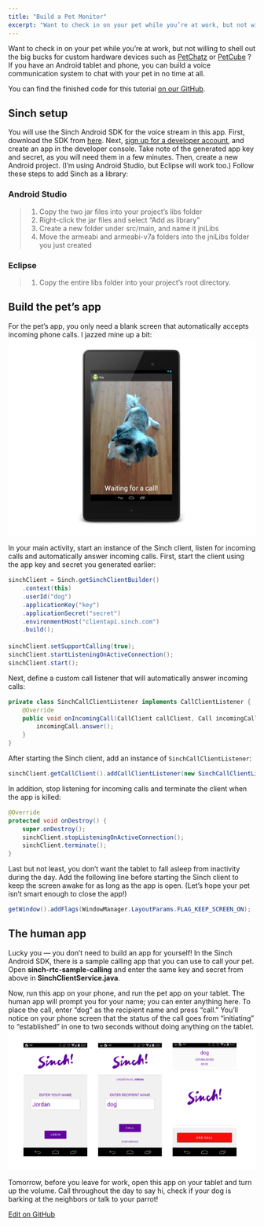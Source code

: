 ```yaml
---
title: "Build a Pet Monitor"
excerpt: "Want to check in on your pet while you’re at work, but not willing to shell out the big bucks for custom hardware devices? If you have an Android tablet and phone, you can build a voice communication system to chat with your pet in no time at all."
---
```

Want to check in on your pet while you’re at work, but not willing to shell out the big bucks for custom hardware devices such as [PetChatz](http://www.petchatz.com/) or [PetCube](https://www.petcube.com/) ? If you have an Android tablet and phone, you can build a voice communication system to chat with your pet in no time at all.

You can find the finished code for this tutorial [on our GitHub](https://github.com/sinch/pet-monitor/).

## Sinch setup

You will use the Sinch Android SDK for the voice stream in this app. First, download the SDK from [here](https://sinch.readme.io/page/downloads). Next, [sign up for a developer account](https://portal.sinch.com/#/signup), and create an app in the developer console. Take note of the generated app key and secret, as you will need them in a few minutes. Then, create a new Android project. (I’m using Android Studio, but Eclipse will work too.) Follow these steps to add Sinch as a library:

### Android Studio
    
> 1.  Copy the two jar files into your project’s libs folder
> 2.  Right-click the jar files and select “Add as library”
> 3.  Create a new folder under src/main, and name it jniLibs
> 4.  Move the armeabi and armeabi-v7a folders into the jniLibs folder you just created

### Eclipse
    
> 1.  Copy the entire libs folder into your project’s root directory.

## Build the pet’s app

For the pet’s app, you only need a blank screen that automatically accepts incoming phone calls. I jazzed mine up a bit:
![dog-app.png](images/ff618df-dog-app.png)

In your main activity, start an instance of the Sinch client, listen for incoming calls and automatically answer incoming calls. First, start the client using the app key and secret you generated earlier:

```java
sinchClient = Sinch.getSinchClientBuilder()
    .context(this)
    .userId("dog")
    .applicationKey("key")
    .applicationSecret("secret")
    .environmentHost("clientapi.sinch.com")
    .build();

sinchClient.setSupportCalling(true);
sinchClient.startListeningOnActiveConnection();
sinchClient.start();
```

Next, define a custom call listener that will automatically answer incoming calls:

```java
private class SinchCallClientListener implements CallClientListener {
    @Override
    public void onIncomingCall(CallClient callClient, Call incomingCall) {
        incomingCall.answer();
    }
}
```

After starting the Sinch client, add an instance of `SinchCallClientListener`:

```java
sinchClient.getCallClient().addCallClientListener(new SinchCallClientListener());
```

In addition, stop listening for incoming calls and terminate the client when the app is killed:

```java
@Override
protected void onDestroy() {
    super.onDestroy();
    sinchClient.stopListeningOnActiveConnection();
    sinchClient.terminate();
}
```

Last but not least, you don’t want the tablet to fall asleep from inactivity during the day. Add the following line before starting the Sinch client to keep the screen awake for as long as the app is open. (Let’s hope your pet isn’t smart enough to close the app\!)

```java
getWindow().addFlags(WindowManager.LayoutParams.FLAG_KEEP_SCREEN_ON);
```

## The human app

Lucky you — you don’t need to build an app for yourself\! In the Sinch Android SDK, there is a sample calling app that you can use to call your pet. Open **sinch-rtc-sample-calling** and enter the same key and secret from above in **SinchClientService.java**.

Now, run this app on your phone, and run the pet app on your tablet. The human app will prompt you for your name; you can enter anything here. To place the call, enter “dog” as the recipient name and press “call.” You’ll notice on your phone screen that the status of the call goes from “initiating” to “established” in one to two seconds without doing anything on the tablet.
![human-app.png](images/f87186e-human-app.png)

Tomorrow, before you leave for work, open this app on your tablet and turn up the volume. Call throughout the day to say hi, check if your dog is barking at the neighbors or talk to your parrot\!

<a class="edit-on-github" href="https://github.com/sinch/docs/blob/master/docs/tutorials/android/build-a-pet-monitor.md">Edit on GitHub</a>